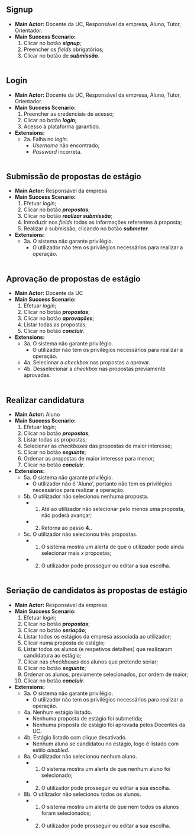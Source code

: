 ## Signup
* **Main Actor:** Docente da UC, Responsável da empresa, Aluno, Tutor, Orientador.  
* **Main Success Scenario:** 
  1. Clicar no botão ***signup***;
  2. Preencher os *fields* obrigatórios;
  3. Clicar no botão de ***submissão***.
\
&nbsp;
## Login
* **Main Actor:** Docente da UC, Responsável da empresa, Aluno, Tutor, Orientador.  
* **Main Success Scenario:** 
  1. Preencher as credenciais de acesso;
  2. Clicar no botão ***login***;
  3. Acesso à plataforma garantido.
* **Extensions:** 
  * 2a. Falha no *login*.
    * *Username* não encontrado;
    * *Password* incorreta.
\
&nbsp;
## Submissão de propostas de estágio
* **Main Actor:** Responsável da empresa
* **Main Success Scenario:** 
  1. Efetuar *login*;
  2. Clicar no botão ***propostas***;
  3. Clicar no botão ***realizar submissão***;
  4. Introduzir nos *fields* todas as informações referentes à proposta;
  5. Realizar a submissão, clicando no botão ***submeter***.
* **Extensions:**
  * 3a. O sistema não garante privilégio.
    * O utilizador não tem os privilégios necessários para realizar a operação.
\
&nbsp;
## Aprovação de propostas de estágio
* **Main Actor:** Docente da UC
* **Main Success Scenario:** 
  1. Efetuar *login*;
  2. Clicar no botão ***propostas***;
  3. Clicar no botão ***aprovações***;
  4. Listar todas as propostas;
  5. Clicar no botão ***concluir***.
* **Extensions:**
  * 3a. O sistema não garante privilégio.
    * O utilizador não tem os privilégios necessários para realizar a operação.
  * 4a. Selecionar a *checkbox* nas propostas a aprovar.
  * 4b. Desselecionar a *checkbox* nas propostas previamente aprovadas.
\
&nbsp;
## Realizar candidatura
* **Main Actor:** Aluno
* **Main Success Scenario:** 
  1. Efetuar *login*;
  2. Clicar no botão ***propostas***;
  3. Listar todas as propostas;
  4. Selecionar as *checkboxes* das propostas de maior interesse;
  5. Clicar no botão ***seguinte***;
  6. Ordenar as propostas de maior interesse para menor;
  7. Clicar no botão ***concluir***.
* **Extensions:**
  * 5a. O sistema não garante privilégio.
    * O utilizador não é 'Aluno', portanto não tem os privilégios necessários para realizar a operação.
  * 5b. O utilizador não selecionou nenhuma proposta.
    * 1. Até ao utilizador não selecionar pelo menos uma proposta, não poderá avançar;
    * 2. Retorna ao passo **4.**.
  * 5c. O utilizador não selecionou três propostas.
    * 1. O sistema mostra um alerta de que o utilizador pode ainda selecionar mais *x* propostas;
    * 2. O utilizador pode prosseguir ou editar a sua escolha.
\
&nbsp;
## Seriação de candidatos às propostas de estágio
* **Main Actor:** Responsável da empresa
* **Main Success Scenario:** 
  1. Efetuar *login*;
  2. Clicar no botão ***propostas***;
  3. Clicar no botão ***seriação***;
  4. Listar todos os estágios da empresa associada ao utilizador;
  5. Clicar numa proposta de estágio;
  6. Listar todos os alunos (e respetivos detalhes) que realizaram candidatura ao estágio;
  7. Clicar nas *checkboxes* dos alunos que pretende seriar;
  8. Clicar no botão ***seguinte***;
  9. Ordenar os alunos, previamente selecionados, por ordem de maior;
  10. Clicar no botão ***concluir***.
* **Extensions:**
  * 3a. O sistema não garante privilégio.
    * O utilizador não tem os privilégios necessários para realizar a operação.
  * 4a. Nenhum estágio listado.
    * Nenhuma proposta de estágio foi submetida;
    * Nenhuma proposta de estágio foi aprovada pelos Docentes da UC.
  * 4b. Estágio listado com clique desativado.
    * Nenhum aluno se candidatou no estágio, logo é listado com estilo *disabled*.
  * 8a. O utilizador não selecionou nenhum aluno.
    * 1. O sistema mostra um alerta de que nenhum aluno foi selecionado;
    * 2. O utilizador pode prosseguir ou editar a sua escolha.
  * 8b. O utilizador não selecionou todos os alunos.
    * 1. O sistema mostra um alerta de que nem todos os alunos foram selecionados;
    * 2. O utilizador pode prosseguir ou editar a sua escolha.
  